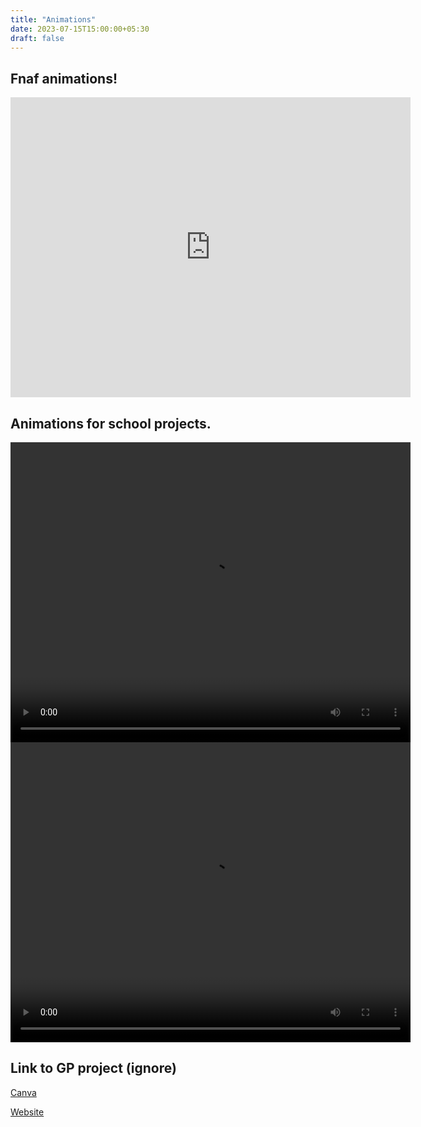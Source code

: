 ```yaml
---
title: "Animations"
date: 2023-07-15T15:00:00+05:30
draft: false
---
```


## Fnaf animations!
<iframe width="640" height="480" src="https://www.youtube.com/embed/SdA3ng1z390" title="Foxy Salvage Test" frameborder="0" allow="accelerometer; autoplay; clipboard-write; encrypted-media; gyroscope; picture-in-picture; web-share" allowfullscreen></iframe>

## Animations for school projects.

<video width="640" height="480" controls>
<source src="https://www.dropbox.com/s/z5mmeisz5er2e4h/oceanplastic0001-0250.mkv?dl=1" type="video/mp4">
</video>
<video width="640" height="480" controls>
<source src="https://www.dropbox.com/s/nhhnt1miwdayntx/blackhole%20sucking0001-0250.mp4?dl=1" type="video/mp4">
</video>

## Link to GP project (ignore)
[Canva](https://www.canva.com/design/DAFaMUAOcI8/RYBNtxmzTtZVjbhggKjgPw/edit?utm_content=DAFaMUAOcI8&utm_campaign=designshare&utm_medium=link2&utm_source=sharebutton)

[Website](https://pranavthandassery.wixsite.com/ecoworld)

